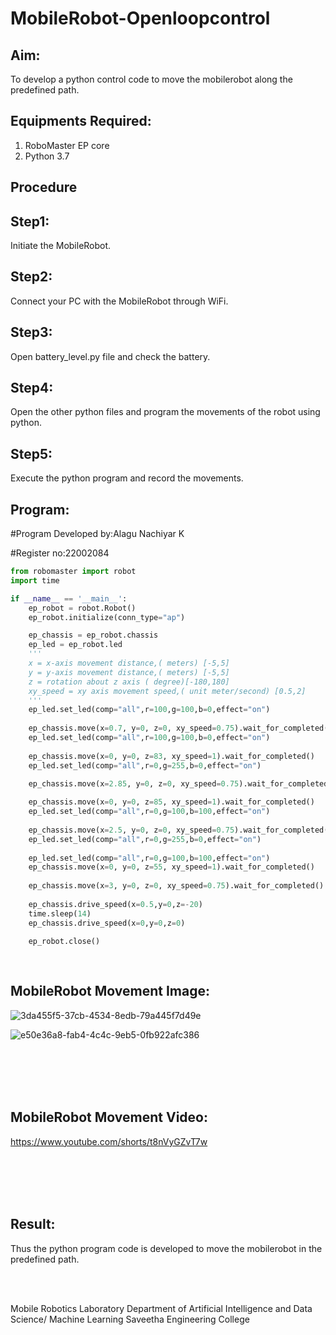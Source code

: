 # MobileRobot-Openloopcontrol
## Aim:

To develop a python control code to move the mobilerobot along the predefined path.

## Equipments Required:
1. RoboMaster EP core
2. Python 3.7

## Procedure

## Step1:

Initiate the MobileRobot.

## Step2:

Connect your PC with the MobileRobot through WiFi.

## Step3:

Open battery_level.py file and check the battery.

## Step4:

Open the other python files and program the movements of the robot using python.

## Step5:

Execute the python program and record the movements.

## Program:

#Program Developed by:Alagu Nachiyar K

#Register no:22002084
```python
from robomaster import robot
import time

if __name__ == '__main__':
    ep_robot = robot.Robot()
    ep_robot.initialize(conn_type="ap")

    ep_chassis = ep_robot.chassis
    ep_led = ep_robot.led
    '''
    x = x-axis movement distance,( meters) [-5,5]
    y = y-axis movement distance,( meters) [-5,5]
    z = rotation about z axis ( degree)[-180,180]
    xy_speed = xy axis movement speed,( unit meter/second) [0.5,2]
    '''
    ep_led.set_led(comp="all",r=100,g=100,b=0,effect="on")
    
    ep_chassis.move(x=0.7, y=0, z=0, xy_speed=0.75).wait_for_completed()
    ep_led.set_led(comp="all",r=100,g=100,b=0,effect="on")   
    
    ep_chassis.move(x=0, y=0, z=83, xy_speed=1).wait_for_completed()
    ep_led.set_led(comp="all",r=0,g=255,b=0,effect="on")

    ep_chassis.move(x=2.85, y=0, z=0, xy_speed=0.75).wait_for_completed()
    
    ep_chassis.move(x=0, y=0, z=85, xy_speed=1).wait_for_completed()
    ep_led.set_led(comp="all",r=0,g=100,b=100,effect="on")
    
    ep_chassis.move(x=2.5, y=0, z=0, xy_speed=0.75).wait_for_completed()
    ep_led.set_led(comp="all",r=0,g=255,b=0,effect="on")
    
    ep_led.set_led(comp="all",r=0,g=100,b=100,effect="on")
    ep_chassis.move(x=0, y=0, z=55, xy_speed=1).wait_for_completed()
    
    ep_chassis.move(x=3, y=0, z=0, xy_speed=0.75).wait_for_completed()
    
    ep_chassis.drive_speed(x=0.5,y=0,z=-20)
    time.sleep(14)
    ep_chassis.drive_speed(x=0,y=0,z=0)
    
    ep_robot.close()
    
    
```


## MobileRobot Movement Image:



![3da455f5-37cb-4534-8edb-79a445f7d49e](https://user-images.githubusercontent.com/113497340/194830652-f808ca35-8b0d-4e45-a613-8b5883a38456.jpeg)

![e50e36a8-fab4-4c4c-9eb5-0fb922afc386](https://user-images.githubusercontent.com/113497340/194830729-5d2ad62b-c166-48e6-ba42-69c8441393fa.jpeg)



<br/>
<br/>
<br/>
<br/>

## MobileRobot Movement Video:



https://www.youtube.com/shorts/t8nVyGZvT7w

<br/>
<br/>
<br/>
<br/>

## Result:
Thus the python program code is developed to move the mobilerobot in the predefined path.


<br/>
<br/>


Mobile Robotics Laboratory
Department of Artificial Intelligence and Data Science/ Machine Learning
Saveetha Engineering College
